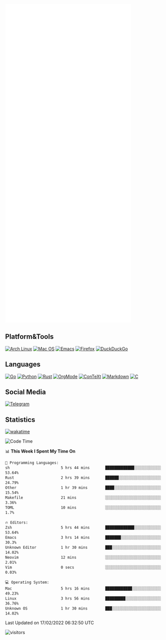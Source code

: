 ![Metrics](https://github.com/SteamedFish/SteamedFish/blob/master/github-metrics.svg)

## Platform&Tools

[![Arch Linux](https://img.shields.io/badge/ArchLinux-1793D1?logo=arch-linux&logoColor=fff&style=flat-square)](https://archlinux.org/)
[![Mac OS](https://img.shields.io/badge/MacOS-000000?style=flat-square&logo=macos&logoColor=F0F0F0)](https://www.apple.com/macos/)
[![Emacs](https://img.shields.io/badge/Emacs-%237F5AB6.svg?&style=flat-square&logo=gnu-emacs&logoColor=white)](https://www.gnu.org/software/emacs/)
[![Firefox](https://img.shields.io/badge/Firefox-FF7139?style=flat-square&logo=Firefox-Browser&logoColor=white)](https://firefox.com/)
[![DuckDuckGo](https://img.shields.io/badge/DuckDuckGo-DE5833?style=flat-square&logo=DuckDuckGo&logoColor=white)](https://duckduckgo.com/)

## Languages

[![Go](https://img.shields.io/badge/Golang-%2300ADD8.svg?style=flat-square&logo=go&logoColor=white)](https://golang.org/)
[![Python](https://img.shields.io/badge/Python-3670A0?style=flat-square&logo=python&logoColor=ffdd54)](https://www.python.org/)
[![Rust](https://img.shields.io/badge/Rust-%23000000.svg?style=flat-square&logo=rust&logoColor=white)](https://www.rust-lang.org/)
[![OrgMode](https://img.shields.io/badge/OrgMode-%23000000.svg?style=flat-square&logo=org&logoColor=white)](https://orgmode.org/)
[![ConTeXt](https://img.shields.io/badge/ConTeXt-%23008080.svg?style=flat-square&logo=latex&logoColor=white)](https://contextgarden.net/)
[![Markdown](https://img.shields.io/badge/MarkDown-%23000000.svg?style=flat-square&logo=markdown&logoColor=white)](https://daringfireball.net/projects/markdown/)
[![C](https://img.shields.io/badge/C-%2300599C.svg?style=flat-square&logo=c&logoColor=white)](https://www.iso.org/standard/74528.html)

## Social Media

[![Telegram](https://img.shields.io/badge/SteamedFish-2CA5E0?style=social&logo=telegram&logoColor=white)](https://t.me/SteamedFish)

## Statistics
[![wakatime](https://wakatime.com/badge/user/168280d6-fcf2-4b4f-ad3a-dc4612f35b38.svg)](https://wakatime.com/@168280d6-fcf2-4b4f-ad3a-dc4612f35b38)

<!--START_SECTION:waka-->
![Code Time](http://img.shields.io/badge/Code%20Time-1%2C610%20hrs%2027%20mins-blue)

📊 **This Week I Spent My Time On** 

```text
💬 Programming Languages: 
sh                       5 hrs 44 mins       █████████████░░░░░░░░░░░░   53.64% 
Rust                     2 hrs 39 mins       ██████░░░░░░░░░░░░░░░░░░░   24.79% 
Other                    1 hr 39 mins        ████░░░░░░░░░░░░░░░░░░░░░   15.54% 
Makefile                 21 mins             ░░░░░░░░░░░░░░░░░░░░░░░░░   3.36% 
TOML                     10 mins             ░░░░░░░░░░░░░░░░░░░░░░░░░   1.7%

🔥 Editors: 
Zsh                      5 hrs 44 mins       █████████████░░░░░░░░░░░░   53.64% 
Emacs                    3 hrs 14 mins       ███████░░░░░░░░░░░░░░░░░░   30.3% 
Unknown Editor           1 hr 30 mins        ███░░░░░░░░░░░░░░░░░░░░░░   14.02% 
Neovim                   12 mins             ░░░░░░░░░░░░░░░░░░░░░░░░░   2.01% 
Vim                      0 secs              ░░░░░░░░░░░░░░░░░░░░░░░░░   0.03%

💻 Operating System: 
Mac                      5 hrs 16 mins       ████████████░░░░░░░░░░░░░   49.23% 
Linux                    3 hrs 56 mins       █████████░░░░░░░░░░░░░░░░   36.76% 
Unknown OS               1 hr 30 mins        ███░░░░░░░░░░░░░░░░░░░░░░   14.02%

```


 Last Updated on 17/02/2022 06:32:50 UTC
<!--END_SECTION:waka-->

![visitors](https://visitor-badge.laobi.icu/badge?page_id=SteamedFish.SteamedFish)
